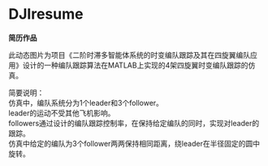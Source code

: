# DJIresume
**简历作品**

此动态图片为项目《二阶时滞多智能体系统的时变编队跟踪及其在四旋翼编队应用》设计的一种编队跟踪算法在MATLAB上实现的4架四旋翼时变编队跟踪的仿真。

简要说明：  
仿真中，编队系统分为1个leader和3个follower。  
leader的运动不受其他飞机影响。  
followers通过设计的编队跟踪控制率，在保持给定编队的同时，实现对leader的跟踪。  
仿真中给定的编队为3个follower两两保持相同距离，绕leader在半径固定的圆中旋转。  
